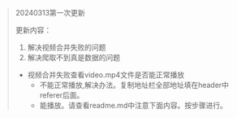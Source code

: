 > 20240313第一次更新
>
> 更新内容：
>
> 1. 解决视频合并失败的问题
> 2. 解决爬取不到真是数据的问题
>
> - 视频合并失败查看video.mp4文件是否能正常播放
>   - 不能正常播放,解决办法。复制地址栏全部地址填在header中referer后面。
>   - 能播放。请查看readme.md中注意下面内容。按步骤进行。



